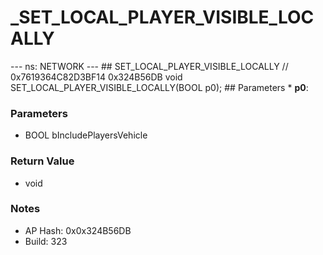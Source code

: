 # _SET_LOCAL_PLAYER_VISIBLE_LOCALLY

--- ns: NETWORK --- ## SET_LOCAL_PLAYER_VISIBLE_LOCALLY  // 0x7619364C82D3BF14 0x324B56DB void SET_LOCAL_PLAYER_VISIBLE_LOCALLY(BOOL p0);   ## Parameters * **p0**:

### Parameters
* BOOL bIncludePlayersVehicle

### Return Value
* void

### Notes
* AP Hash: 0x0x324B56DB
* Build: 323

